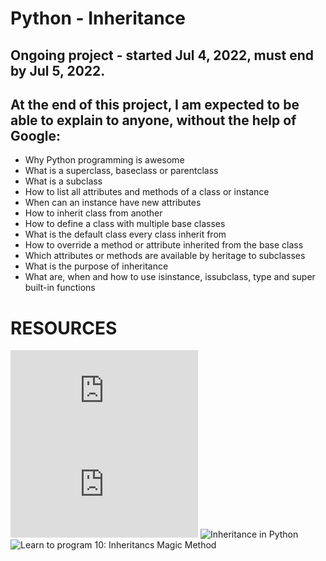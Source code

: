 # Python - Inheritance
## Ongoing project - started Jul 4, 2022, must end by Jul 5, 2022.
## At the end of this project, I am expected to be able to explain to anyone, without the help of Google:

- Why Python programming is awesome
- What is a superclass, baseclass or parentclass
- What is a subclass
- How to list all attributes and methods of a class or instance
- When can an instance have new attributes
- How to inherit class from another
- How to define a class with multiple base classes
- What is the default class every class inherit from
- How to override a method or attribute inherited from the base class
- Which attributes or methods are available by heritage to subclasses
- What is the purpose of inheritance
- What are, when and how to use isinstance, issubclass, type and super built-in functions

# RESOURCES
![INHERITANCS](https://docs.python.org/3/tutorial/classes.html#inheritance)
![Multiple inheritance](https://docs.python.org/3/tutorial/classes.html#multiple-inheritance)
![Inheritance in Python](https://www.packt.com/inheritance-python/)
![Learn to program 10: Inheritancs Magic Method](https://www.youtube.com/watch?v=d8kCdLCi6Lk)
